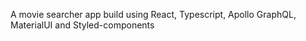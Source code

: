 A movie searcher app build using React, Typescript, Apollo GraphQL, MaterialUI and Styled-components
